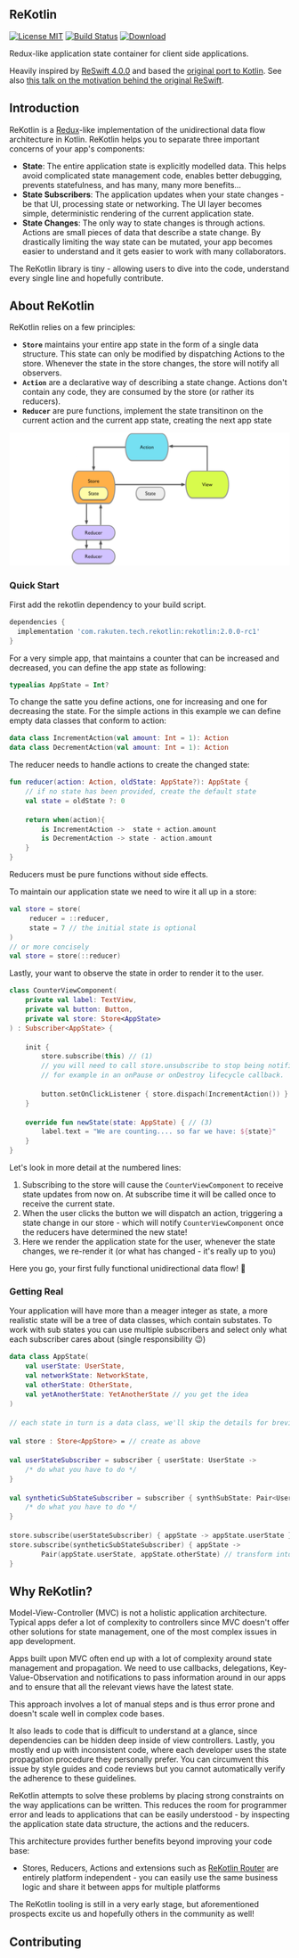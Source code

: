 ## ReKotlin

[![License MIT](https://img.shields.io/badge/license-MIT-blue.svg?style=flat-square)](https://github.com/ReSwift/ReSwift/blob/master/LICENSE.md)
[![Build Status](https://travis-ci.org/ReKotlin/ReKotlin.svg?branch=master)](https://travis-ci.org/ReKotlin/ReKotlin)
[![Download](https://api.bintray.com/packages/rekotlin/rekotlin/rekotlin/images/download.svg) ](https://bintray.com/rekotlin/rekotlin/rekotlin/_latestVersion)

Redux-like application state container for client side applications.

Heavily inspired by [ReSwift 4.0.0](https://github.com/ReSwift/ReSwift) and based the [original port to Kotlin]((https://github.com/ReKotlin/ReKotlin)). See also [this talk on the motivation behind the original ReSwift](https://realm.io/news/benji-encz-unidirectional-data-flow-swift/).

## Introduction

ReKotlin is a [Redux](https://github.com/reactjs/redux)-like implementation of the unidirectional data flow architecture in Kotlin. ReKotlin helps you to separate three important concerns of your app's components:

- **State**: The entire application state is explicitly modelled data. This helps avoid complicated state management code, enables better debugging, prevents statefulness, and has many, many more benefits...
- **State Subscribers**: The application updates when your state changes - be that UI, processing state or networking. The UI layer becomes simple, deterministic rendering of the current application state.
- **State Changes**: The only way to state changes is through actions. Actions are small pieces of data that describe a state change. By drastically limiting the way state can be mutated, your app becomes easier to understand and it gets easier to work with many collaborators.

The ReKotlin library is tiny - allowing users to dive into the code, understand every single line and hopefully contribute.

## About ReKotlin

ReKotlin relies on a few principles:

- **`Store`** maintains your entire app state in the form of a single data structure. This state can only be modified by dispatching Actions to the store. Whenever the state in the store changes, the store will notify all observers.
- **`Action`** are a declarative way of describing a state change. Actions don't contain any code, they are consumed by the store (or rather its reducers).
- **`Reducer`** are pure functions, implement the state transitinon on the current action and the current app state, creating the next app state

![](Docs/img/reswift_concept.png)

### Quick Start

First add the rekotlin dependency to your build script.

```gradle
dependencies {
  implementation 'com.rakuten.tech.rekotlin:rekotlin:2.0.0-rc1'
}
```

For a very simple app, that maintains a counter that can be increased and decreased, you can define the app state as following:

```kotlin
typealias AppState = Int?
```

To change the satte you define actions, one for increasing and one for decreasing the state. For the simple actions in this example we can define empty data classes that conform to action:

```kotlin
data class IncrementAction(val amount: Int = 1): Action
data class DecrementAction(val amount: Int = 1): Action
```

The reducer needs to handle actions to create the changed state:

```kotlin
fun reducer(action: Action, oldState: AppState?): AppState {
    // if no state has been provided, create the default state
    val state = oldState ?: 0

    return when(action){
        is IncrementAction ->  state + action.amount
        is DecrementAction -> state - action.amount
    }
}
```

Reducers must be pure functions without side effects.

To maintain our application state we need to wire it all up in a store:

```kotlin
val store = store(
     reducer = ::reducer,
     state = 7 // the initial state is optional
)
// or more concisely
val store = store(::reducer)
```

Lastly, your want to observe the state in order to render it to the user.

```kotlin
class CounterViewComponent(
    private val label: TextView,
    private val button: Button,
    private val store: Store<AppState>
) : Subscriber<AppState> {

    init {
        store.subscribe(this) // (1)
        // you will need to call store.unsubscribe to stop being notified of state changes,
        // for example in an onPause or onDestroy lifecycle callback.

        button.setOnClickListener { store.dispach(IncrementAction()) } // (2)
    }

    override fun newState(state: AppState) { // (3)
        label.text = "We are counting.... so far we have: ${state}"
    }
}
```

Let's look in more detail at the numbered lines:

1. Subscribing to the store will cause the `CounterViewComponent` to receive state updates from now on. At subscribe time it will be called once to receive the current state.
2. When the user clicks the button we will dispatch an action, triggering a state change in our store - which will notify `CounterViewComponent` once the reducers have determined the new state!
3. Here we render the application state for the user, whenever the state changes, we re-render it (or what has changed - it's really up to you)

Here you go, your first fully functional unidirectional data flow! 🎉

### Getting Real

Your application will have more than a meager integer as state, a more realistic state will be a tree of data classes, which contain substates. To work with sub states you can use multiple subscribers and select only what each subscriber cares about (single responsibility 😉)

```kotlin
data class AppState(
    val userState: UserState,
    val networkState: NetworkState,
    val otherState: OtherState,
    val yetAnotherState: YetAnotherState // you get the idea
)

// each state in turn is a data class, we'll skip the details for brevity

val store : Store<AppStore> = // create as above

val userStateSubscriber = subscriber { userState: UserState ->
    /* do what you have to do */
}

val syntheticSubStateSubscriber = subscriber { synthSubState: Pair<UserState, OtherState> ->
    /* do what you have to do */
}

store.subscribe(userStateSubscriber) { appState -> appState.userState } // select only the user state
store.subscribe(syntheticSubStateSubscriber) { appState ->
        Pair(appState.userState, appState.otherState) // transform into synthetic sub-state
}
```

## Why ReKotlin?

<!-- TODO: rework this part -->

Model-View-Controller (MVC) is not a holistic application architecture. Typical apps defer a lot of complexity to controllers since MVC doesn't offer other solutions for state management, one of the most complex issues in app development.

Apps built upon MVC often end up with a lot of complexity around state management and propagation. We need to use callbacks, delegations, Key-Value-Observation and notifications to pass information around in our apps and to ensure that all the relevant views have the latest state.

This approach involves a lot of manual steps and is thus error prone and doesn't scale well in complex code bases.

It also leads to code that is difficult to understand at a glance, since dependencies can be hidden deep inside of view controllers. Lastly, you mostly end up with inconsistent code, where each developer uses the state propagation procedure they personally prefer. You can circumvent this issue by style guides and code reviews but you cannot automatically verify the adherence to these guidelines.

ReKotlin attempts to solve these problems by placing strong constraints on the way applications can be written. This reduces the room for programmer error and leads to applications that can be easily understood - by inspecting the application state data structure, the actions and the reducers.

This architecture provides further benefits beyond improving your code base:

- Stores, Reducers, Actions and extensions such as [ReKotlin Router](https://github.com/ReKotlin/rekotlin-router)  are entirely platform independent - you can easily use the same business logic and share it between apps for multiple platforms

The ReKotlin tooling is still in a very early stage, but aforementioned prospects excite us and hopefully others in the community as well!

## Contributing

<!-- TODO: proper contributers.md -->